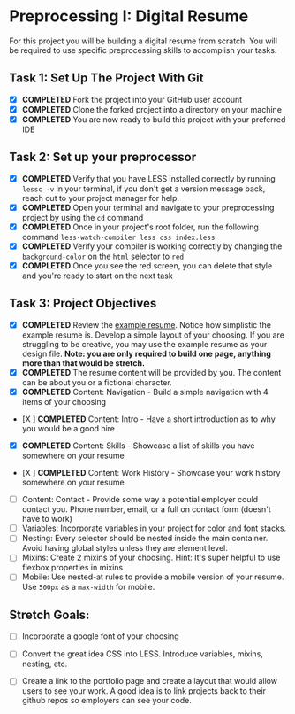 # Preprocessing I: Digital Resume

For this project you will be building a digital resume from scratch. You will be required to use specific preprocessing skills to accomplish your tasks.  

## Task 1: Set Up The Project With Git

* [X] **COMPLETED** Fork the project into your GitHub user account
* [X] **COMPLETED** Clone the forked project into a directory on your machine
* [X] **COMPLETED** You are now ready to build this project with your preferred IDE

## Task 2: Set up your preprocessor
* [X] **COMPLETED** Verify that you have LESS installed correctly by running `lessc -v` in your terminal, if you don't get a version message back, reach out to your project manager for help.
* [X] **COMPLETED** Open your terminal and navigate to your preprocessing project by using the `cd` command
* [X] **COMPLETED** Once in your project's root folder, run the following command `less-watch-compiler less css index.less`
* [X] **COMPLETED** Verify your compiler is working correctly by changing the `background-color` on the `html` selector to `red`
* [X] **COMPLETED** Once you see the red screen, you can delete that style and you're ready to start on the next task

## Task 3: Project Objectives

* [X] **COMPLETED** Review the [example resume](resume-example.png).  Notice how simplistic the example resume is.  Develop a simple layout of your choosing. If you are struggling to be creative, you may use the example resume as your design file. 
**Note: you are only required to build one page, anything more than that would be stretch.**
* [X] **COMPLETED** The resume content will be provided by you. The content can be about you or a fictional character.  
* [X] **COMPLETED** Content: Navigation - Build a simple navigation with 4 items of your choosing
* [X ] **COMPLETED** Content: Intro - Have a short introduction as to why you would be a good hire
* [X] **COMPLETED** Content: Skills - Showcase a list of skills you have somewhere on your resume
* [X ] **COMPLETED** Content: Work History - Showcase your work history somewhere on your resume
* [ ] Content: Contact - Provide some way a potential employer could contact you.  Phone number, email, or a full on contact form (doesn't have to work)
* [ ] Variables: Incorporate variables in your project for color and font stacks.  
* [ ] Nesting: Every selector should be nested inside the main container.  Avoid having global styles unless they are element level.
* [ ] Mixins: Create 2 mixins of your choosing. Hint: It's super helpful to use flexbox properties in mixins
* [ ] Mobile: Use nested-at rules to provide a mobile version of your resume.  Use `500px` as a `max-width` for mobile. 

## Stretch Goals: 
* [ ] Incorporate a google font of your choosing
* [ ] Convert the great idea CSS into LESS.  Introduce variables, mixins, nesting, etc. 
* [ ] Create a link to the portfolio page and create a layout that would allow users to see your work.  A good idea is to link projects back to their github repos so employers can see your code.



